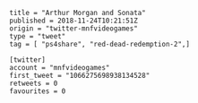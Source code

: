 ```
title = "Arthur Morgan and Sonata"
published = 2018-11-24T10:21:51Z
origin = "twitter-mnfvideogames"
type = "tweet"
tag = [ "ps4share", "red-dead-redemption-2",]

[twitter]
account = "mnfvideogames"
first_tweet = "1066275698938134528"
retweets = 0
favourites = 0
```

<p class='image'><img src='https://mnf.m17s.net/2018/11/24/DswsGGqX4AYAXYU.jpg' alt=''></p>

